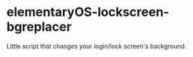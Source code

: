 # elementaryOS-lockscreen-bgreplacer
Little script that changes your login/lock screen's background.
